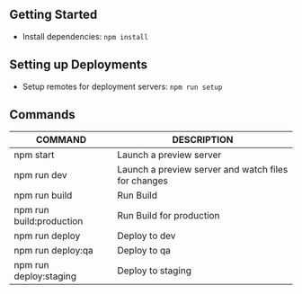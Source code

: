 ## Getting Started

- Install dependencies: `npm install`

## Setting up Deployments

- Setup remotes for deployment servers: `npm run setup`

## Commands

| COMMAND                  | DESCRIPTION                                         |
|--------------------------|-----------------------------------------------------|
| npm start                | Launch a preview server                             |
| npm run dev              | Launch a preview server and watch files for changes |
| npm run build            | Run Build                                           |
| npm run build:production | Run Build for production                            |
| npm run deploy           | Deploy to dev                                       |
| npm run deploy:qa        | Deploy to qa                                        |
| npm run deploy:staging   | Deploy to staging                                   |
